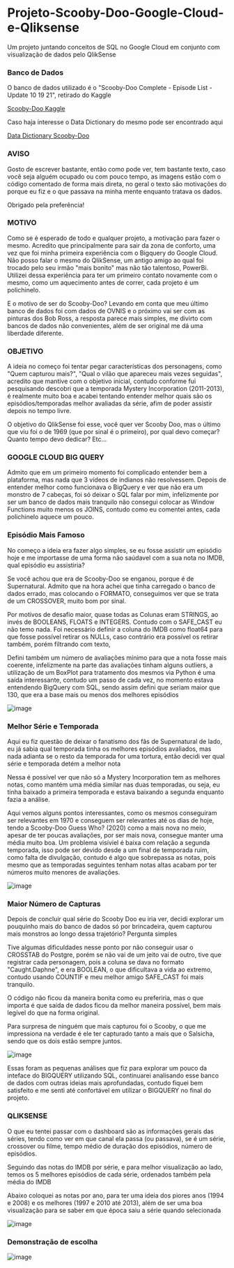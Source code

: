 # Projeto-Scooby-Doo-Google-Cloud-e-Qliksense
Um projeto juntando conceitos de SQL no Google Cloud em conjunto com visualização de dados pelo QlikSense

### Banco de Dados
O banco de dados utilizado é o "Scooby-Doo Complete - Episode List - Update 10 19 21", retirado do Kaggle

[Scooby-Doo Kaggle](https://www.kaggle.com/datasets/williamschooleman/scoobydoo-complete?resource=download%5D)

Caso haja interesse o Data Dictionary do mesmo pode ser encontrado aqui 

[Data Dictionary Scooby-Doo](https://github.com/rfordatascience/tidytuesday/tree/master/data/2021/2021-07-13#data-dictionary)

### AVISO
Gosto de escrever bastante, então como pode ver, tem bastante texto, caso você seja alguém ocupado ou com pouco tempo, as imagens estão com o código comentado de forma mais direta, no geral o texto são motivações do porque eu fiz e o que passava na minha mente enquanto tratava os dados.

Obrigado pela preferência!

### MOTIVO

Como se é esperado de todo e qualquer projeto, a motivação para fazer o mesmo. Acredito que principalmente para sair da zona de conforto, uma vez que foi minha primeira experiência com o Bigquery do Google Cloud. Não posso falar o mesmo do QlikSense, um antigo amigo ao qual foi trocado pelo seu irmão "mais bonito" mas não tão talentoso, PowerBi. Utilizei dessa experiência para ter um primeiro contato novamente com o mesmo, como um aquecimento antes de correr, cada projeto é um polichinelo.

E o motivo de ser do Scooby-Doo? Levando em conta que meu último banco de dados foi com dados de OVNIS e o próximo vai ser com as pinturas dos Bob Ross, a resposta parece mais simples, me divirto com bancos de dados não convenientes, além de ser original me dá uma liberdade diferente.

### OBJETIVO

A ideia no começo foi tentar pegar características dos personagens, como "Quem capturou mais?", "Qual o vilão que apareceu mais vezes seguidas", acredito que mantive com o objetivo inicial, contudo conforme fui pesquisando descobri que a temporada Mystery Incorporation (2011-2013), é realmente muito boa e acabei tentando entender melhor quais são os episódios/temporadas melhor avaliadas da série, afim de poder assistir depois no tempo livre.

O objetivo do QlikSense foi esse, você quer ver Scooby Doo, mas o último que viu foi o de 1969 (que por sinal é o primeiro), por qual devo começar? Quanto tempo devo dedicar? Etc...

### GOOGLE CLOUD BIG QUERY

Admito que em um primeiro momento foi complicado entender bem a plataforma, mas nada que 3 vídeos de indianos não resolvessem. 
Depois de entender melhor como funcionava o BigQuery e ver que não era um monstro de 7 cabeças, foi só deixar o SQL falar por mim, infelizmente por ser um banco de dados mais tranquilo não consegui colocar as Window Functions muito menos os JOINS, contudo como eu comentei antes, cada polichinelo aquece um pouco.

### Episódio Mais Famoso

No começo a ideia era fazer algo simples, se eu fosse assistir um episódio hoje e me importasse de uma forma não saúdavel com a sua nota no IMDB, qual episódio eu assistiria?

Se você achou que era de Scooby-Doo se enganou, porque é de Supernatural. Admito que na hora achei que tinha carregado o banco de dados errado, mas colocando o FORMATO, conseguimos ver que se trata de um CROSSOVER, muito bom por sinal. 

Por motivos de desafio maior, quase todas as Colunas eram STRINGS, ao invés de BOOLEANS, FLOATS e INTEGERS. Contudo com o SAFE_CAST eu não temo nada. Foi necessário definir a coluna do IMDB como float64 para que fosse possível retirar os NULLs, caso contrário era possível os retirar também, porém filtrando com texto, 

Defini também um número de avaliações mínimo para que a nota fosse mais coerente, infelizmente na parte das avaliações tinham alguns outliers, a utilização de um BoxPlot para tratamento dos mesmos via Python é uma saída interessante, contudo um passo de cada vez, no momento estava entendendo BigQuery com SQL, sendo assim defini que seriam maior que 130, que era a base mais ou menos dos melhores episódios


![image](https://github.com/RodrigoBaptistaDias/Projeto-Scooby-Doo-Cloud-e-Qliksense/assets/137357721/3fad4ead-81b2-4b10-be13-2e0043a5df36)




### Melhor Série e Temporada

Aqui eu fiz questão de deixar o fanatismo dos fãs de Supernatural de lado, eu já sabia qual temporada tinha os melhores episódios avaliados, mas nada adianta se o resto da temporada for uma tortura, então decidi ver qual série e temporada detém a melhor nota

Nessa é possível ver que não só a Mystery Incorporation tem as melhores notas, como mantém uma média similar nas duas temporadas, ou seja, eu tinha baixado a primeira temporada e estava baixando a segunda enquanto fazia a análise.

Aqui vemos alguns pontos interessantes, como os mesmos conseguiram ser relevantes em 1970 e conseguem ser relevantes até os dias de hoje, tendo a Scooby-Doo Guess Who? (2020) como a mais nova no meio, apesar de ter poucas avaliações, por ser mais nova, consegue manter uma média muito boa.
Um problema visíviel é baixa com relação a segunda temporada, isso pode ser devido desde a um final de temporada ruim, como falta de divulgação, contudo é algo que sobrepassa as notas, pois mesmo que as temporadas seguintes tenham notas altas acabam por ter números muito menores de avaliações.

![image](https://github.com/RodrigoBaptistaDias/Projeto-Scooby-Doo-Cloud-e-Qliksense/assets/137357721/cd61baa6-b0c2-4467-b752-c8466519e501)


### Maior Número de Capturas

Depois de concluir qual série do Scooby Doo eu iria ver, decidi explorar um pouquinho mais do banco de dados só por brincadeira, quem capturou mais monstros ao longo dessa trajetório? Pergunta simples

Tive algumas dificuldades nesse ponto por não conseguir usar o CROSSTAB do Postgre, porém se não vai de um jeito vai de outro, tive que registrar cada personagem, pois a coluna se dava no formato "Caught.Daphne", e era BOOLEAN, o que dificultava a vida ao extremo, contudo usando COUNTIF e meu melhor amigo SAFE_CAST foi mais tranquilo.

O código não ficou da maneira bonita como eu preferiria, mas o que importa é que saída de dados ficou da melhor maneira possível, bem mais legível do que na forma original.

Para surpresa de ninguém que mais capturou foi o Scooby, o que me impressiona na verdade é ele ter capturado tanto a mais que o Salsicha, sendo que os dois estão sempre juntos.

![image](https://github.com/RodrigoBaptistaDias/Projeto-Scooby-Doo-Cloud-e-Qliksense/assets/137357721/8f556864-e3df-474c-97b1-20b141d6ae0d)

Essas foram as pequenas análises que fiz para explorar um pouco da inteface do BIGQUERY utilizando SQL, continuarei analisando esse banco de dados com outras ideias mais aprofundadas, contudo fiquei bem satisfeito e me senti até confortável em utilizar o BIGQUERY no final do projeto.


### QLIKSENSE

O que eu tentei passar com o dashboard são as informações gerais das séries, tendo como ver em que canal ela passa (ou passava), se é um série, crossover ou filme, tempo médio de duração dos episódios, número de episódios.

Seguindo das notas do IMDB por série, e para melhor visualização ao lado, temos os 5 melhores episódios de cada série, ordenados também pela média do IMDB

Abaixo coloquei as notas por ano, para ter uma ideia dos piores anos (1994 e 2008) e os melhores (1997 e 2010 até 2013), além de ser uma boa visualização para se saber em que época saiu a série quando selecionada

![image](https://github.com/RodrigoBaptistaDias/Projeto-Scooby-Doo-Cloud-e-Qliksense/assets/137357721/0b673162-3261-4eff-8a83-cb823de79c15)



### Demonstração de escolha

![image](https://github.com/RodrigoBaptistaDias/Projeto-Scooby-Doo-Cloud-e-Qliksense/assets/137357721/c5fc633d-cb57-405d-9a64-6239e79a6007)


